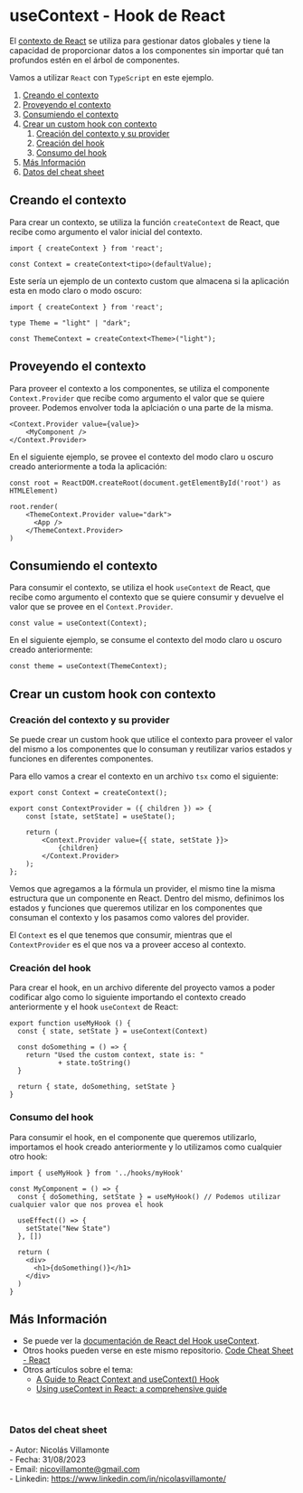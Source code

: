 # useContext - Hook de React

El [contexto de React](https://react-typescript-cheatsheet.netlify.app/docs/basic/getting-started/context/) se utiliza para gestionar datos globales y tiene la capacidad de proporcionar datos a los componentes sin importar qué tan profundos estén en el árbol de componentes. 

Vamos a utilizar `React` con `TypeScript` en este ejemplo.

1. [Creando el contexto](#creando-contexto)
2. [Proveyendo el contexto](#proveyendo-contexto)
3. [Consumiendo el contexto](#consumiendo-contexto)
4. [Crear un custom hook con contexto](#crear-custom-hook)
   1. [Creación del contexto y su provider](#crear-custom-hook-provider)
   2. [Creación del hook](#crear-custom-hook-hook)
   3. [Consumo del hook](#crear-custom-hook-consumo)
5. [Más Información](#mas-info)
6. [Datos del cheat sheet](#cheat-sheet-data)


<h2 id="creando-contexto">Creando el contexto</h2>

Para crear un contexto, se utiliza la función `createContext` de React, que recibe como argumento el valor inicial del contexto.

```tsx
import { createContext } from 'react';

const Context = createContext<tipo>(defaultValue);
```

Este sería un ejemplo de un contexto custom que almacena si la aplicación esta en modo claro o modo oscuro:

```tsx
import { createContext } from 'react';

type Theme = "light" | "dark";

const ThemeContext = createContext<Theme>("light");
```

<h2 id="proveyendo-contexto">Proveyendo el contexto</h2>

Para proveer el contexto a los componentes, se utiliza el componente `Context.Provider` que recibe como argumento el valor que se quiere proveer. Podemos envolver toda la aplciación o una parte de la misma.

```tsx
<Context.Provider value={value}>
    <MyComponent />
</Context.Provider>
```

En el siguiente ejemplo, se provee el contexto del modo claro u oscuro creado anteriormente a toda la aplicación:

```tsx
const root = ReactDOM.createRoot(document.getElementById('root') as HTMLElement)

root.render(
    <ThemeContext.Provider value="dark">
      <App />
    </ThemeContext.Provider>
)
```

<h2 id="consumiendo-contexto">Consumiendo el contexto</h2>

Para consumir el contexto, se utiliza el hook `useContext` de React, que recibe como argumento el contexto que se quiere consumir y devuelve el valor que se provee en el `Context.Provider`.

```tsx
const value = useContext(Context);
```

En el siguiente ejemplo, se consume el contexto del modo claro u oscuro creado anteriormente:

```tsx
const theme = useContext(ThemeContext);
```

<h2 id="crear-custom-hook">Crear un custom hook con contexto</h2>

<h3 id="crear-custom-hook-provider">Creación del contexto y su provider</h3>

Se puede crear un custom hook que utilice el contexto para proveer el valor del mismo a los componentes que lo consuman y reutilizar varios estados y funciones en diferentes componentes.

Para ello vamos a crear el contexto en un archivo `tsx` como el siguiente:

```tsx
export const Context = createContext();

export const ContextProvider = ({ children }) => {
    const [state, setState] = useState();

    return (
        <Context.Provider value={{ state, setState }}>
            {children}
        </Context.Provider>
    );
};
```

Vemos que agregamos a la fórmula un provider, el mismo tine la misma estructura que un componente en React. Dentro del mismo, definimos los estados y funciones que queremos utilizar en los componentes que consuman el contexto y los pasamos como valores del provider.

El `Context` es el que tenemos que consumir, mientras que el `ContextProvider` es el que nos va a proveer acceso al contexto.

<h3 id="crear-custom-hook-hook">Creación del hook</h3>

Para crear el hook, en un archivo diferente del proyecto vamos a poder codificar algo como lo siguiente importando el contexto creado anteriormente y el hook `useContext` de React:

```tsx
export function useMyHook () {
  const { state, setState } = useContext(Context)

  const doSomething = () => {
    return "Used the custom context, state is: " 
            + state.toString()
  }

  return { state, doSomething, setState }
}
```

<h3 id="crear-custom-hook-consumo">Consumo del hook</h3>

Para consumir el hook, en el componente que queremos utilizarlo, importamos el hook creado anteriormente y lo utilizamos como cualquier otro hook:

```tsx
import { useMyHook } from '../hooks/myHook'

const MyComponent = () => {
  const { doSomething, setState } = useMyHook() // Podemos utilizar cualquier valor que nos provea el hook

  useEffect(() => {
    setState("New State")
  }, [])

  return (
    <div>
      <h1>{doSomething()}</h1>
    </div>
  )
}
```

<h2 id="mas-info">Más Información</h2>

- Se puede ver la [documentación de React del Hook useContext](https://react.dev/reference/react/useContext).
- Otros hooks pueden verse en este mismo repositorio. [Code Cheat Sheet - React](https://github.com/nicovillamonte/code-cheat-sheet/tree/main/React)
- Otros artículos sobre el tema:
  - [A Guide to React Context and useContext() Hook](https://dmitripavlutin.com/react-context-and-usecontext)
  - [Using useContext in React: a comprehensive guide](https://medium.com/@msgold/using-usecontext-in-react-a-comprehensive-guide-8a9f5271f7a8)

<br>

<h3 id="cheat-sheet-data">Datos del cheat sheet</h3>

\- Autor: Nicolás Villamonte <br>
\- Fecha: 31/08/2023 <br>
\- Email: nicovillamonte@gmail.com <br>
\- Linkedin: https://www.linkedin.com/in/nicolasvillamonte/ <br>
